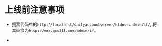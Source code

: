 # 上线前注意事项

- 搜索代码中的`http://localhost/dailyaccountserver/htdocs/admin/if/`,
将其替换为`http://mmb.qsc365.com/admin/if`。

-
